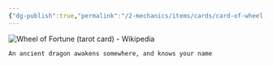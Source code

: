 ```yaml
---
{"dg-publish":true,"permalink":"/2-mechanics/items/cards/card-of-wheel-of-fortune/"}
---
```



![Wheel of Fortune (tarot card) - Wikipedia](https://encrypted-tbn0.gstatic.com/images?q=tbn:ANd9GcQv88FSykK7BgbE8dlCbary11KfwqBwl0mUUPGzDwgyKQ&s)

	An ancient dragon awakens somewhere, and knows your name